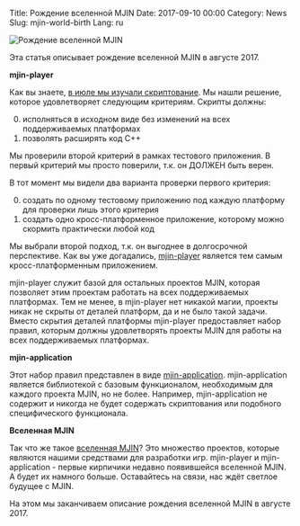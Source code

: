 Title: Рождение вселенной MJIN
Date: 2017-09-10 00:00
Category: News
Slug: mjin-world-birth
Lang: ru

![Рождение вселенной MJIN]({attach}/images/2017-09-mjin-world-birth.png)

Эта статья описывает рождение вселенной MJIN в августе 2017.

**mjin-player**

Как вы знаете, [в июле мы изучали скриптование]({filename}/articles/2017-08-scripting-research-ru.md). Мы нашли решение, которое удовлетворяет следующим критериям. Скрипты должны:

0. исполняться в исходном виде без изменений на всех поддерживаемых платформах
0. позволять расширять код C++

Мы проверили второй критерий в рамках тестового приложения. В первый критерий мы просто поверили, т.к. он ДОЛЖЕН быть верен.

В тот момент мы видели два варианта проверки первого критерия:

0. создать по одному тестовому приложению под каждую платформу для проверки лишь этого критерия
0. создать одно кросс-платформенное приложение, которому можно скормить практически любой код

Мы выбрали второй подход, т.к. он выгоднее в долгосрочной перспективе. Как вы уже догадались, [mjin-player](https://bitbucket.org/ogstudio/mjin-player) является тем самым кросс-платформенным приложением.

mjin-player служит базой для остальных проектов MJIN, которая позволяет этим проектам работать на всех поддерживаемых платформах. Тем не менее, в mjin-player нет никакой магии, проекты никак не скрыты от деталей платформ, да и не было такой задачи. Вместо скрытия деталей платформы mjin-player предоставляет набор правил, которым должны удовлетворять проекты MJIN для работы на всех поддерживаемых платформах.

**mjin-application**

Этот набор правил представлен в виде [mjin-application](https://bitbucket.org/ogstudio/mjin-application). mjin-application является библиотекой с базовым функционалом, необходимым для каждого проекта MJIN, но не более. Например, mjin-application не содержит и никогда не будет содержать скриптования или подобного специфического функционала.

**Вселенная MJIN**

Так что же такое [вселенная MJIN](https://bitbucket.org/ogstudio/mjin)? Это множество проектов, которые являются нашими средствами для разработки игр. mjin-player и mjin-application - первые кирпичики недавно появившейся вселенной MJIN. А будет их намного больше. Оставайтесь на связи, нас ждёт светлое будущее с MJIN.

На этом мы заканчиваем описание рождения вселенной MJIN в августе 2017.

